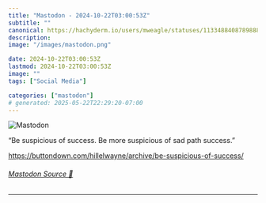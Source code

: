 ```yaml
---
title: "Mastodon - 2024-10-22T03:00:53Z"
subtitle: ""
canonical: https://hachyderm.io/users/mweagle/statuses/113348840878988848
description:
image: "/images/mastodon.png"

date: 2024-10-22T03:00:53Z
lastmod: 2024-10-22T03:00:53Z
image: ""
tags: ["Social Media"]

categories: ["mastodon"]
# generated: 2025-05-22T22:29:20-07:00
---
```

![Mastodon](/images/mastodon.png)

<p>“Be suspicious of success. Be more suspicious of sad path success.”</p><p><a href="https://buttondown.com/hillelwayne/archive/be-suspicious-of-success/" target="_blank" rel="nofollow noopener noreferrer" translate="no"><span class="invisible">https://</span><span class="ellipsis">buttondown.com/hillelwayne/arc</span><span class="invisible">hive/be-suspicious-of-success/</span></a></p>


###### [Mastodon Source 🐘](https://hachyderm.io/@mweagle/113348840878988848)

___
